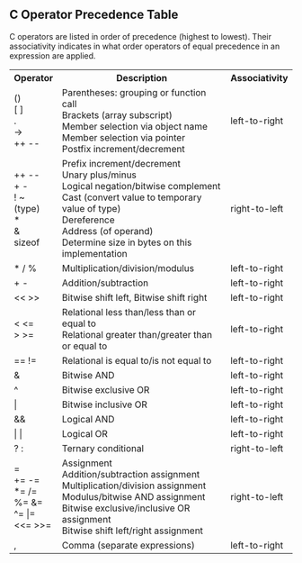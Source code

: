 <body>
  
<h2>C Operator Precedence Table</h2>
<p>C operators are listed in order of precedence (highest to lowest). Their associativity
indicates in what order operators of equal precedence in an expression are applied.</p>

<table style="width:100%">
  <tr>
    <th>Operator</th>
    <th>Description</th>
    <th>Associativity</th>
  </tr>
  <tr>
    <td>
()<br>
[ ]<br>
.<br>
-><br>
++ --</td>
    <td>Parentheses: grouping or function call<br>
Brackets (array subscript)<br>
Member selection via object name<br>
Member selection via pointer<br>
Postfix increment/decrement</td>
    <td>left-to-right</td>
  </tr>
  <tr>
    <td>
      ++ --<br>
      + -<br>
      ! ~<br>
      (type)<br>
      *<br>
      &<br>
      sizeof<br>
	</td>
    <td>Prefix increment/decrement<br>
        Unary plus/minus<br>
        Logical negation/bitwise complement<br>
        Cast (convert value to temporary value of type)<br>
        Dereference<br>
        Address (of operand)<br>
        Determine size in bytes on this implementation<br>
    </td>
    <td>right-to-left</td>
  </tr>
  <tr>
  	<td>* / %</td>
    <td>Multiplication/division/modulus</td>
    <td>left-to-right</td>
  </tr>
    <tr>
  	<td>+ -</td>
    <td>Addition/subtraction</td>
    <td>left-to-right</td>
  </tr>
    <tr>
  	<td><< >></td>
    <td>Bitwise shift left, Bitwise shift right </td>
    <td>left-to-right</td>
  </tr>
    <tr>
  	<td>
    < <=<br>
	> >=<br>
    </td>
    <td>Relational less than/less than or equal to<br>
      	Relational greater than/greater than or equal to<br>
    </td>
    <td>left-to-right</td>
  </tr>
    <tr>
  	<td>== !=</td>
    <td>Relational is equal to/is not equal to</td>
    <td>left-to-right</td>
  </tr>
    <tr>
  	<td>&</td>
    <td>Bitwise AND</td>
    <td>left-to-right</td>
  </tr>
    <tr>
  	<td>^</td>
    <td>Bitwise exclusive OR</td>
    <td>left-to-right</td>
  </tr>
    <tr>
  	<td>|</td>
    <td>Bitwise inclusive OR</td>
    <td>left-to-right</td>
  </tr>
    <tr>
  	<td>&&</td>
    <td>Logical AND</td>
    <td>left-to-right</td>
  </tr>
    <tr>
  	<td>| |</td>
    <td>Logical OR</td>
    <td>left-to-right</td>
  </tr>
    <tr>
  	<td>? :</td>
    <td>Ternary conditional</td>
    <td>right-to-left</td>
  </tr>
    <tr>
  	<td>=<br>
      += -=<br>
      *= /=<br>
      %= &=<br>
      ^= |=<br>
      <<= >>=<br>
	</td>
    <td>Assignment<br>
      Addition/subtraction assignment<br>
      Multiplication/division assignment<br>
      Modulus/bitwise AND assignment<br>
      Bitwise exclusive/inclusive OR assignment<br>
      Bitwise shift left/right assignment<br>
	</td>
    <td>right-to-left</td>
  </tr>
    <tr>
  	<td>,</td>
    <td>Comma (separate expressions)</td>
    <td>left-to-right</td>
  </tr>
</table>

</body>
